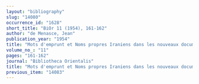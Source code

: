 ```yaml
---
layout: "bibliography"
slug: "14080"
occurrence_id: "1628"
short_title: "BiOr 11 (1954), 161-162"
author: "de Menasce, Jean"
publication_year: "1954"
title: "Mots d'emprunt et Noms propres Iraniens dans les nouveaux documents Araméens"
volume_no_: "11"
pages: "161-162"
journal: "Bibliotheca Orientalis"
title: "Mots d'emprunt et Noms propres Iraniens dans les nouveaux documents Araméens"
previous_item: "14083"
---
```

